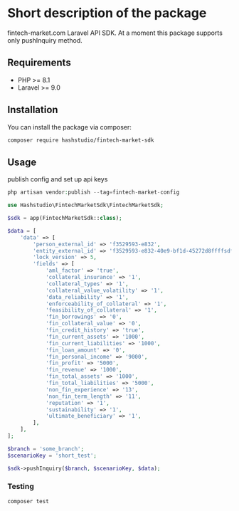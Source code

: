 # Short description of the package

fintech-market.com Laravel API SDK.
At a moment this package supports only pushInquiry method.

## Requirements
- PHP >= 8.1
- Laravel >= 9.0

## Installation

You can install the package via composer:

```bash
composer require hashstudio/fintech-market-sdk
```

## Usage

publish config and set up api keys
```php
php artisan vendor:publish --tag=fintech-market-config
```


```php
use Hashstudio\FintechMarketSdk\FintechMarketSdk;

$sdk = app(FintechMarketSdk::class);

$data = [
    'data' => [
        'person_external_id' => 'f3529593-e832',
        'entity_external_id' => 'f3529593-e832-40e9-bf1d-45272d8ffffsdfsd',
        'lock_version' => 5,
        'fields' => [
            'aml_factor' => 'true',
            'collateral_insurance' => '1',
            'collateral_types' => '1',
            'collateral_value_volatility' => '1',
            'data_reliability' => '1',
            'enforceability_of_collateral' => '1',
            'feasibility_of_collateral' => '1',
            'fin_borrowings' => '0',
            'fin_collateral_value' => '0',
            'fin_credit_history' => 'true',
            'fin_current_assets' => '1000',
            'fin_current_liabilities' => '1000',
            'fin_loan_amount' => '0',
            'fin_personal_income' => '9000',
            'fin_profit' => '5000',
            'fin_revenue' => '1000',
            'fin_total_assets' => '1000',
            'fin_total_liabilities' => '5000',
            'non_fin_experience' => '13',
            'non_fin_term_length' => '11',
            'reputation' => '1',
            'sustainability' => '1',
            'ultimate_beneficiary' => '1',
        ],
    ],
];

$branch = 'some_branch';
$scenarioKey = 'short_test';

$sdk->pushInquiry($branch, $scenarioKey, $data);
```


### Testing

```bash
composer test
```
